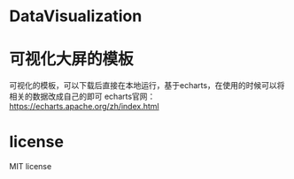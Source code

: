 # DataVisualization
# 可视化大屏的模板
可视化的模板，可以下载后直接在本地运行，基于echarts，在使用的时候可以将相关的数据改成自己的即可
echarts官网：https://echarts.apache.org/zh/index.html
# license
MIT license
